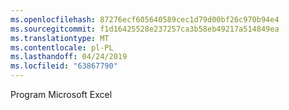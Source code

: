 ```yaml
---
ms.openlocfilehash: 87276ecf605640589cec1d79d00bf26c970b94e4
ms.sourcegitcommit: f1d16425528e237257ca3b58eb49217a514849ea
ms.translationtype: MT
ms.contentlocale: pl-PL
ms.lasthandoff: 04/24/2019
ms.locfileid: "63867790"
---
```

Program Microsoft Excel